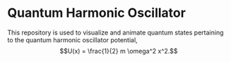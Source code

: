 # Quantum Harmonic Oscillator

This repository is used to visualize and animate quantum states pertaining to the quantum harmonic oscillator potential,
$$U(x) = \frac{1}{2} m \omega^2 x^2.$$
